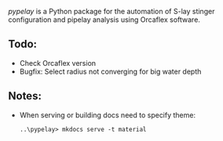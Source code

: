 *pypelay* is a Python package for the automation of S-lay stinger configuration and pipelay analysis using Orcaflex software.

## Todo:
- Check Orcaflex version
- Bugfix: Select radius not converging for big water depth

## Notes:
- When serving or building docs need to specify theme:

    ```
    ..\pypelay> mkdocs serve -t material
    ```
